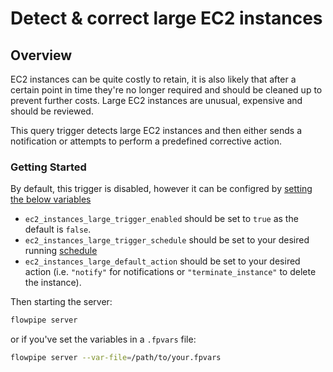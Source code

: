 # Detect & correct large EC2 instances

## Overview

EC2 instances can be quite costly to retain, it is also likely that after a certain point in time they're no longer required and should be cleaned up to prevent further costs. Large EC2 instances are unusual, expensive and should be reviewed.

This query trigger detects large EC2 instances and then either sends a notification or attempts to perform a predefined corrective action.

### Getting Started

By default, this trigger is disabled, however it can be configred by [setting the below variables](https://flowpipe.io/docs/build/mod-variables#passing-input-variables)
- `ec2_instances_large_trigger_enabled` should be set to `true` as the default is `false`.
- `ec2_instances_large_trigger_schedule` should be set to your desired running [schedule](https://flowpipe.io/docs/flowpipe-hcl/trigger/schedule#more-examples)
- `ec2_instances_large_default_action` should be set to your desired action (i.e. `"notify"` for notifications or `"terminate_instance"` to delete the instance).

Then starting the server:
```sh
flowpipe server
```

or if you've set the variables in a `.fpvars` file:
```sh
flowpipe server --var-file=/path/to/your.fpvars
```